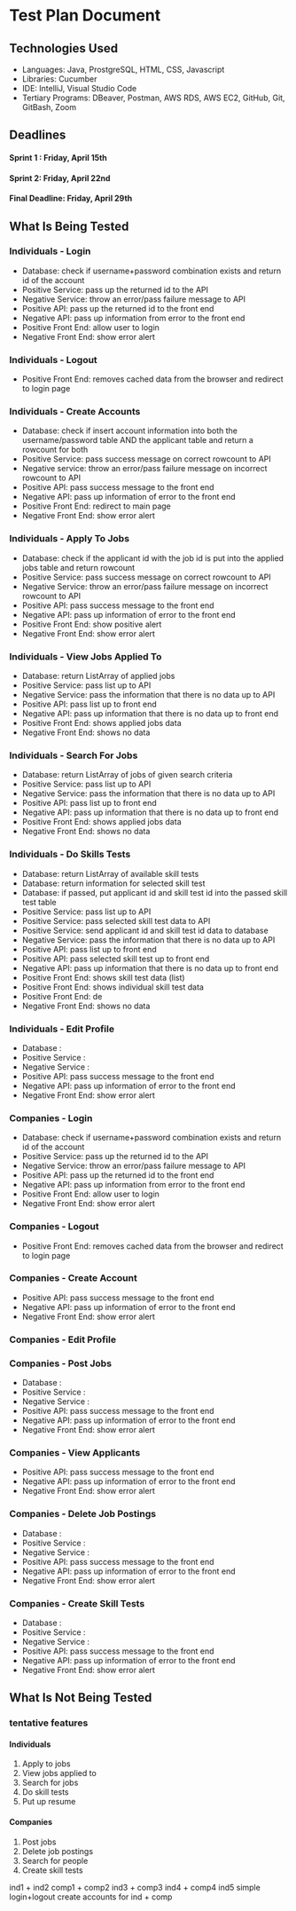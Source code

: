 # Test Plan Document
## Technologies Used
- Languages: Java, ProstgreSQL, HTML, CSS, Javascript
- Libraries: Cucumber
- IDE: IntelliJ, Visual Studio Code
- Tertiary Programs: DBeaver, Postman, AWS RDS, AWS EC2, GitHub, Git, GitBash, Zoom

## Deadlines
#### Sprint 1 : Friday, April 15th
#### Sprint 2: Friday, April 22nd
#### Final Deadline: Friday, April 29th

## What Is Being Tested
### Individuals - Login
- Database: check if username+password combination exists and return id of the account
- Positive Service: pass up the returned id to the API
- Negative Service: throw an error/pass failure message to API
- Positive API: pass up the returned id to the front end
- Negative API: pass up information from error to the front end
- Positive Front End: allow user to login
- Negative Front End: show error alert

### Individuals - Logout
- Positive Front End: removes cached data from the browser and redirect to login page

### Individuals - Create Accounts
- Database: check if insert account information into both the username/password table AND the applicant table and return a rowcount for both
- Positive Service: pass success message on correct rowcount to API
- Negative service: throw an error/pass failure message on incorrect rowcount to API
- Positive API: pass success message to the front end
- Negative API: pass up information of error to the front end
- Positive Front End: redirect to main page
- Negative Front End: show error alert

### Individuals - Apply To Jobs
- Database: check if the applicant id with the job id is put into the applied jobs table and return rowcount
- Positive Service: pass success message on correct rowcount to API
- Negative Service: throw an error/pass failure message on incorrect rowcount to API
- Positive API: pass success message to the front end
- Negative API: pass up information of error to the front end
- Positive Front End: show positive alert
- Negative Front End: show error alert

### Individuals - View Jobs Applied To
- Database: return ListArray of applied jobs
- Positive Service: pass list up to API
- Negative Service: pass the information that there is no data up to API
- Positive API: pass list up to front end
- Negative API: pass up information that there is no data up to front end
- Positive Front End: shows applied jobs data
- Negative Front End: shows no data

### Individuals - Search For Jobs
- Database: return ListArray of jobs of given search criteria
- Positive Service: pass list up to API
- Negative Service: pass the information that there is no data up to API
- Positive API: pass list up to front end
- Negative API: pass up information that there is no data up to front end
- Positive Front End: shows applied jobs data
- Negative Front End: shows no data

### Individuals - Do Skills Tests
- Database: return ListArray of available skill tests
- Database: return information for selected skill test
- Database: if passed, put applicant id and skill test id into the passed skill test table
- Positive Service: pass list up to API
- Positive Service: pass selected skill test data to API
- Positive Service: send applicant id and skill test id data to database
- Negative Service: pass the information that there is no data up to API
- Positive API: pass list up to front end
- Positive API: pass selected skill test up to front end
- Negative API: pass up information that there is no data up to front end
- Positive Front End: shows skill test data (list)
- Positive Front End: shows individual skill test data
- Positive Front End: de
- Negative Front End: shows no data

### Individuals - Edit Profile
- Database :
- Positive Service :
- Negative Service :
- Positive API: pass success message to the front end
- Negative API: pass up information of error to the front end
- Negative Front End: show error alert

### Companies - Login
- Database: check if username+password combination exists and return id of the account
- Positive Service: pass up the returned id to the API
- Negative Service: throw an error/pass failure message to API
- Positive API: pass up the returned id to the front end
- Negative API: pass up information from error to the front end
- Positive Front End: allow user to login
- Negative Front End: show error alert

### Companies - Logout
- Positive Front End: removes cached data from the browser and redirect to login page

### Companies - Create Account
- Positive API: pass success message to the front end
- Negative API: pass up information of error to the front end
- Negative Front End: show error alert

### Companies - Edit Profile

### Companies - Post Jobs
- Database :
- Positive Service :
- Negative Service :
- Positive API: pass success message to the front end
- Negative API: pass up information of error to the front end
- Negative Front End: show error alert

### Companies - View Applicants
- Positive API: pass success message to the front end
- Negative API: pass up information of error to the front end
- Negative Front End: show error alert

### Companies - Delete Job Postings
- Database :
- Positive Service :
- Negative Service :
- Positive API: pass success message to the front end
- Negative API: pass up information of error to the front end
- Negative Front End: show error alert

### Companies - Create Skill Tests
- Database :
- Positive Service :
- Negative Service :
- Positive API: pass success message to the front end
- Negative API: pass up information of error to the front end
- Negative Front End: show error alert

## What Is Not Being Tested

### tentative features
#### Individuals
1. Apply to jobs
2. View jobs applied to
3. Search for jobs
4. Do skill tests
5. Put up resume

#### Companies
1. Post jobs
2. Delete job postings
3. Search for people
4. Create skill tests

ind1 + ind2
comp1 + comp2
ind3 + comp3
ind4 + comp4
ind5 
simple login+logout
create accounts for ind + comp